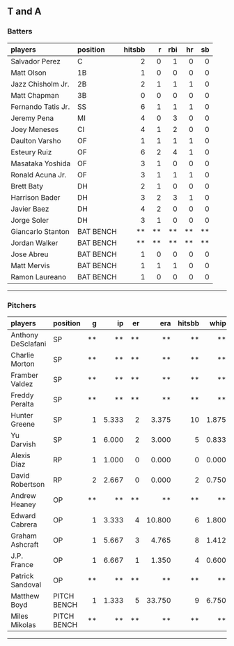 ## T and A

### Batters

 
|players            |position  | hitsbb|  r| rbi| hr| sb| 
|:------------------|:---------|------:|--:|---:|--:|--:| 
|Salvador Perez     |C         |      2|  0|   1|  0|  0| 
|Matt Olson         |1B        |      1|  0|   0|  0|  0| 
|Jazz Chisholm Jr.  |2B        |      2|  1|   1|  1|  0| 
|Matt Chapman       |3B        |      0|  0|   0|  0|  0| 
|Fernando Tatis Jr. |SS        |      6|  1|   1|  1|  0| 
|Jeremy Pena        |MI        |      4|  0|   3|  0|  0| 
|Joey Meneses       |CI        |      4|  1|   2|  0|  0| 
|Daulton Varsho     |OF        |      1|  1|   1|  1|  0| 
|Esteury Ruiz       |OF        |      6|  2|   4|  1|  0| 
|Masataka Yoshida   |OF        |      3|  1|   0|  0|  0| 
|Ronald Acuna Jr.   |OF        |      3|  1|   1|  1|  0| 
|Brett Baty         |DH        |      2|  1|   0|  0|  0| 
|Harrison Bader     |DH        |      3|  2|   3|  1|  0| 
|Javier Baez        |DH        |      4|  2|   0|  0|  0| 
|Jorge Soler        |DH        |      3|  1|   0|  0|  0| 
|Giancarlo Stanton  |BAT BENCH |     **| **|  **| **| **| 
|Jordan Walker      |BAT BENCH |     **| **|  **| **| **| 
|Jose Abreu         |BAT BENCH |      1|  0|   0|  0|  0| 
|Matt Mervis        |BAT BENCH |      1|  1|   1|  0|  0| 
|Ramon Laureano     |BAT BENCH |      1|  0|   0|  0|  0| 


* * *

### Pitchers

 
|players            |position    |  g|    ip| er|    era| hitsbb|  whip| so|  w| sv| 
|:------------------|:-----------|--:|-----:|--:|------:|------:|-----:|--:|--:|--:| 
|Anthony DeSclafani |SP          | **|    **| **|     **|     **|    **| **| **| **| 
|Charlie Morton     |SP          | **|    **| **|     **|     **|    **| **| **| **| 
|Framber Valdez     |SP          | **|    **| **|     **|     **|    **| **| **| **| 
|Freddy Peralta     |SP          | **|    **| **|     **|     **|    **| **| **| **| 
|Hunter Greene      |SP          |  1| 5.333|  2|  3.375|     10| 1.875|  4|  0|  0| 
|Yu Darvish         |SP          |  1| 6.000|  2|  3.000|      5| 0.833|  7|  0|  0| 
|Alexis Diaz        |RP          |  1| 1.000|  0|  0.000|      0| 0.000|  2|  0|  1| 
|David Robertson    |RP          |  2| 2.667|  0|  0.000|      2| 0.750|  6|  0|  1| 
|Andrew Heaney      |OP          | **|    **| **|     **|     **|    **| **| **| **| 
|Edward Cabrera     |OP          |  1| 3.333|  4| 10.800|      6| 1.800|  5|  0|  0| 
|Graham Ashcraft    |OP          |  1| 5.667|  3|  4.765|      8| 1.412|  3|  0|  0| 
|J.P. France        |OP          |  1| 6.667|  1|  1.350|      4| 0.600|  3|  1|  0| 
|Patrick Sandoval   |OP          | **|    **| **|     **|     **|    **| **| **| **| 
|Matthew Boyd       |PITCH BENCH |  1| 1.333|  5| 33.750|      9| 6.750|  1|  0|  0| 
|Miles Mikolas      |PITCH BENCH | **|    **| **|     **|     **|    **| **| **| **| 


* * *


